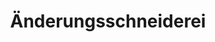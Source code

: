 ---
title: "Änderungsschneiderei"
url: /berlin/aenderungsschneiderei-kantstrasse/
shop: Schneiderei
---